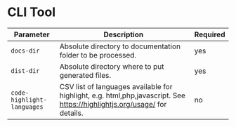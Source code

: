 # CLI Tool

| Parameter |  Description  | Required   |
|-----|---|---|
| `docs-dir`    | Absolute directory to documentation folder to be processed.  |  yes |
|  `dist-dir`   | Absolute directory where to put generated files.  | yes  |
|  `code-highlight-languages`   | CSV list of languages available for highlight, e.g. html,php,javascript. See https://highlightjs.org/usage/ for details.  | no  |